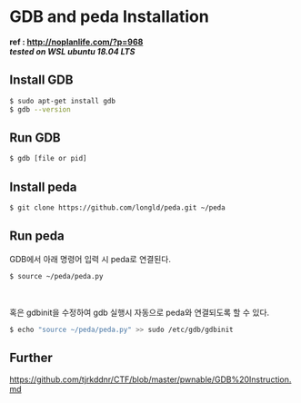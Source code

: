 # GDB and peda Installation
**ref : http://noplanlife.com/?p=968**  
***tested on WSL ubuntu 18.04 LTS***  

## Install GDB
```bash
$ sudo apt-get install gdb
$ gdb --version
```

## Run GDB
```bash
$ gdb [file or pid]
```

## Install peda
```bash
$ git clone https://github.com/longld/peda.git ~/peda
```

## Run peda
GDB에서 아래 명령어 입력 시 peda로 연결된다.
```bash
$ source ~/peda/peda.py
```
<br/>

혹은 gdbinit을 수정하여 gdb 실행시 자동으로 peda와 연결되도록 할 수 있다.
```bash
$ echo "source ~/peda/peda.py" >> sudo /etc/gdb/gdbinit
```

## Further
https://github.com/tjrkddnr/CTF/blob/master/pwnable/GDB%20Instruction.md
